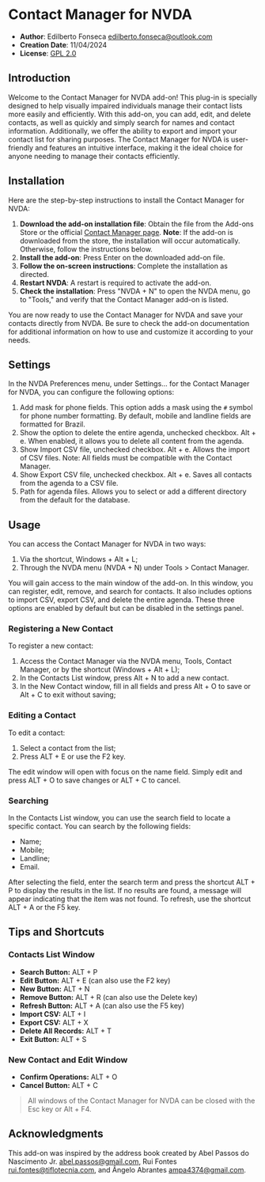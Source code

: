 # Contact Manager for NVDA

* **Author**: Edilberto Fonseca <edilberto.fonseca@outlook.com>
* **Creation Date**: 11/04/2024
* **License**: [GPL 2.0](https://www.gnu.org/licenses/gpl-2.0.html)

## Introduction

Welcome to the Contact Manager for NVDA add-on! This plug-in is specially designed to help visually impaired individuals manage their contact lists more easily and efficiently. With this add-on, you can add, edit, and delete contacts, as well as quickly and simply search for names and contact information. Additionally, we offer the ability to export and import your contact list for sharing purposes. The Contact Manager for NVDA is user-friendly and features an intuitive interface, making it the ideal choice for anyone needing to manage their contacts efficiently.

## Installation

Here are the step-by-step instructions to install the Contact Manager for NVDA:

1. **Download the add-on installation file**: Obtain the file from the Add-ons Store or the official [Contact Manager page](https://github.com/EdilbertoFonseca/contactManager).
   **Note**: If the add-on is downloaded from the store, the installation will occur automatically. Otherwise, follow the instructions below.
2. **Install the add-on**: Press Enter on the downloaded add-on file.
3. **Follow the on-screen instructions**: Complete the installation as directed.
4. **Restart NVDA**: A restart is required to activate the add-on.
5. **Check the installation**: Press "NVDA + N" to open the NVDA menu, go to "Tools," and verify that the Contact Manager add-on is listed.

You are now ready to use the Contact Manager for NVDA and save your contacts directly from NVDA. Be sure to check the add-on documentation for additional information on how to use and customize it according to your needs.

## Settings

In the NVDA Preferences menu, under Settings... for the Contact Manager for NVDA, you can configure the following options:

1. Add mask for phone fields.
   This option adds a mask using the `#` symbol for phone number formatting. By default, mobile and landline fields are formatted for Brazil.
2. Show the option to delete the entire agenda, unchecked checkbox. Alt + e.
   When enabled, it allows you to delete all content from the agenda.
3. Show Import CSV file, unchecked checkbox. Alt + e.
   Allows the import of CSV files.
   Note: All fields must be compatible with the Contact Manager.
4. Show Export CSV file, unchecked checkbox. Alt + e.
   Saves all contacts from the agenda to a CSV file.
5. Path for agenda files.
   Allows you to select or add a different directory from the default for the database.

## Usage

You can access the Contact Manager for NVDA in two ways:

1. Via the shortcut, Windows + Alt + L;
2. Through the NVDA menu (NVDA + N) under Tools > Contact Manager.

You will gain access to the main window of the add-on. In this window, you can register, edit, remove, and search for contacts. It also includes options to import CSV, export CSV, and delete the entire agenda. These three options are enabled by default but can be disabled in the settings panel.

### Registering a New Contact

To register a new contact:

1. Access the Contact Manager via the NVDA menu, Tools, Contact Manager, or by the shortcut (Windows + Alt + L);
2. In the Contacts List window, press Alt + N to add a new contact.
3. In the New Contact window, fill in all fields and press Alt + O to save or Alt + C to exit without saving;

### Editing a Contact

To edit a contact:

1. Select a contact from the list;
2. Press ALT + E or use the F2 key.

The edit window will open with focus on the name field. Simply edit and press ALT + O to save changes or ALT + C to cancel.

### Searching

In the Contacts List window, you can use the search field to locate a specific contact. You can search by the following fields:

* Name;
* Mobile;
* Landline;
* Email.

After selecting the field, enter the search term and press the shortcut ALT + P to display the results in the list. If no results are found, a message will appear indicating that the item was not found. To refresh, use the shortcut ALT + A or the F5 key.

## Tips and Shortcuts

### Contacts List Window

* **Search Button:** ALT + P
* **Edit Button:** ALT + E (can also use the F2 key)
* **New Button:** ALT + N
* **Remove Button:** ALT + R (can also use the Delete key)
* **Refresh Button:** ALT + A (can also use the F5 key)
* **Import CSV:** ALT + I
* **Export CSV:** ALT + X
* **Delete All Records:** ALT + T
* **Exit Button:** ALT + S

### New Contact and Edit Window

* **Confirm Operations:** ALT + O
* **Cancel Button:** ALT + C

> All windows of the Contact Manager for NVDA can be closed with the Esc key or Alt + F4.

## Acknowledgments

This add-on was inspired by the address book created by Abel Passos do Nascimento Jr. <abel.passos@gmail.com>, Rui Fontes <rui.fontes@tiflotecnia.com>, and Ângelo Abrantes <ampa4374@gmail.com>.

